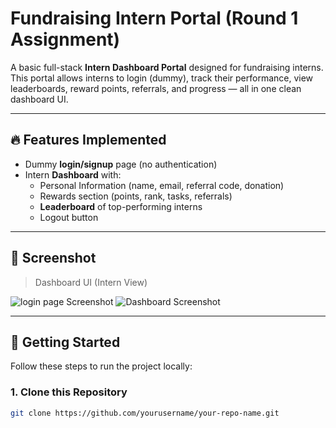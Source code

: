 # Fundraising Intern Portal (Round 1 Assignment)

A basic full-stack **Intern Dashboard Portal** designed for fundraising interns.  
This portal allows interns to login (dummy), track their performance, view leaderboards, reward points, referrals, and progress — all in one clean dashboard UI.

---

## 🔥 Features Implemented

- Dummy **login/signup** page (no authentication)
- Intern **Dashboard** with:
  - Personal Information (name, email, referral code, donation)
  - Rewards section (points, rank, tasks, referrals)
  - **Leaderboard** of top-performing interns
  - Logout button

---

## 📸 Screenshot

> Dashboard UI (Intern View)

![login page Screenshot](../webDevIntership/frontend/assets/login.png)
![Dashboard Screenshot](../webDevIntership/frontend/assets/dashboard.png)

---

## 🚀 Getting Started

Follow these steps to run the project locally:

### 1. Clone this Repository

```bash
git clone https://github.com/yourusername/your-repo-name.git

